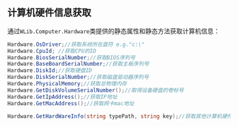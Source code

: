 ## 计算机硬件信息获取

通过`WLib.Computer.Hardware`类提供的静态属性和静态方法获取计算机信息：

```C#
Hardware.OsDriver;//获取系统所在盘符 e.g."c:\"
Hardware.CpuId; //获取CPU的ID
Hardware.BiosSerialNumber;//获取BIOS序列号
Hardware.BaseBoardSerialNumber;//获取主板序列号
Hardware.DiskId;//获取硬盘ID
Hardware.DiskSerialNumber;//获取磁盘驱动器序列号
Hardware.PhysicalMemory;//获取总物理内存
Hardware.GetDiskVolumeSerialNumber();//取得设备硬盘的卷标号
Hardware.GetIpAddress();//获取IP地址
Hardware.GetMacAddress();//获取网卡mac地址

Hardware.GetHardWareInfo(string typePath, string key);//获取其他计算机硬件信息
```






